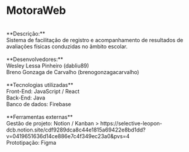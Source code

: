 # MotoraWeb
<br>
**Descrição:**<br>
Sistema de facilitação de registro e acompanhamento de resultados de avaliações físicas conduzidas no âmbito escolar.<br>
<br>
**Desenvolvedores:**<br>
Wesley Lessa Pinheiro (dabliu89)<br>
Breno Gonzaga de Carvalho (brenogonzagacarvalho)<br>
<br>
**Tecnologias utilizadas**<br>
Front-End: JavaScript / React<br>
Back-End: Java<br>
Banco de dados: Firebase<br>
<br>
**Ferramentas externas**<br>
Gestão de projeto: Notion / Kanban > https://selective-leopon-dcb.notion.site/cdf9289dca8c44e1815a69422e8bd1dd?v=0419651636d14ce886e7c4f349ec23a0&pvs=4<br>
Prototipação: Figma<br>
